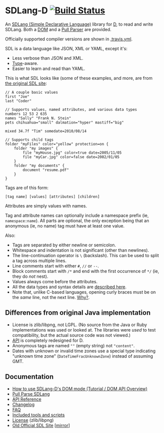 SDLang-D [![Build Status](https://travis-ci.org/Abscissa/SDLang-D.svg)](https://travis-ci.org/Abscissa/SDLang-D)
========

An [SDLang (Simple Declarative Language)](http://sdlang.org/) library for [D](http://dlang.org), to read and write SDLang. Both a [DOM](https://github.com/Abscissa/SDLang-D/blob/master/HOWTO.md) and a [Pull Parser](http://semitwist.com/sdlang-d/sdlang/parser/pullParseSource.html) are provided.

Officially supported compiler versions are shown in [.travis.yml](https://github.com/Abscissa/SDLang-D/blob/master/.travis.yml).

SDL is a data language like JSON, XML or YAML, except it's:
* Less verbose than JSON and XML.
* [Type](http://semitwist.com/sdl-mirror/Language+Guide.html#LanguageGuide-literals)-aware.
* Easier to learn and read than YAML.

This is what SDL looks like (some of these examples, and more, are from [the original SDL site](http://semitwist.com/sdl-mirror/Language+Guide.html):
```
// A couple basic values
first "Joe"
last "Coder"

// Supports values, named attributes, and various data types
numbers 12 53 2 635
names "Sally" "Frank N. Stein"
pets chihuahua="small" dalmation="hyper" mastiff="big"

mixed 34.7f "Tim" somedate=2010/08/14

// Supports child tags
folder "myFiles" color="yellow" protection=on {
    folder "my images" {
        file "myHouse.jpg" color=true date=2005/11/05
        file "myCar.jpg" color=false date=2002/01/05
    }
    folder "my documents" {
        document "resume.pdf"
    }
}
```

Tags are of this form:
```
[tag name] [values] [attributes] [children]
```

Attributes are simply values with names.

Tag and attribute names can optionally include a namespace prefix (ie, ```namespace:name```). All parts are optional, the only exception being that an anonymous (ie, no name) tag must have at least one value.

Also:
* Tags are separated by either newline or semicolon.
* Whitespace and indentation is not significant (other than newlines).
* The line-continuation operator is ```\``` (backslash). This can be used to split a tag across multiple lines.
* Line comments start with either ```#```, ```//``` or ```--```.
* Block comments start with ```/*``` and end with the first occurrence of ```*/``` (ie, they do *not* nest).
* Values always come before the attributes.
* All the data types and syntax details are [described here](http://semitwist.com/sdl-mirror/Language+Guide.html).
* Note that, unlike C-based languages, opening curly braces must be on the *same* line, not the next line. [Why?](https://github.com/Abscissa/SDLang-D/blob/master/FAQ.md).

Differences from original Java implementation
---------------------------------------------

* License is zlib/libpng, not LGPL. (No source from the Java or Ruby implementations was used or looked at. The libraries were *used* to test compatibility, but the actual source code was not viewed.)
* [API](http://semitwist.com/sdlang-d/sdlang.html) is completely redesigned for D.
* Anonymous tags are named ```""``` (empty string) not ```"content"```.
* Dates with unknown or invalid time zones use a special type indicating "unknown time zone" (```DateTimeFracUnknownZone```) instead of assuming GMT.

Documentation
-------------

* [How to use SDLang-D's DOM mode (Tutorial / DOM API Overview)](https://github.com/Abscissa/SDLang-D/blob/master/HOWTO.md)
* [Pull Parse SDLang](http://semitwist.com/sdlang-d/sdlang/parser/pullParseSource.html)
* [API Reference](http://semitwist.com/sdlang-d/sdlang.html)
* [Changelog](https://github.com/Abscissa/SDLang-D/blob/master/CHANGELOG.md)
* [FAQ](https://github.com/Abscissa/SDLang-D/blob/master/FAQ.md)
* [Included tools and scripts](https://github.com/Abscissa/SDLang-D/blob/master/TOOLS.md)
* [License](https://github.com/Abscissa/SDLang-D/blob/master/LICENSE.txt) (zlib/libpng)
* [Old Official SDL Site](http://sdl.ikayzo.org/display/SDL/Home) [[mirror](http://semitwist.com/sdl-mirror/Home.html)]
